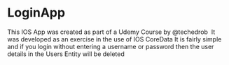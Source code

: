 # LoginApp
This IOS App was created as part of a Udemy Course by @techedrob ‏
It was developed as an exercise in the use of IOS CoreData
It is fairly simple and if you login without entering a username or password
then the user details in the Users Entity will be deleted
